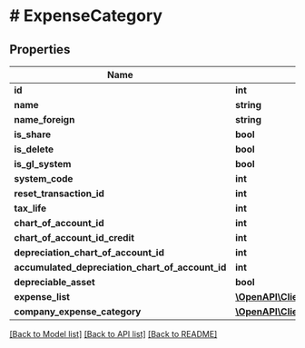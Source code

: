 # # ExpenseCategory

## Properties

Name | Type | Description | Notes
------------ | ------------- | ------------- | -------------
**id** | **int** |  | [optional]
**name** | **string** |  |
**name_foreign** | **string** |  | [optional]
**is_share** | **bool** |  | [optional]
**is_delete** | **bool** |  | [optional]
**is_gl_system** | **bool** |  | [optional]
**system_code** | **int** |  | [optional]
**reset_transaction_id** | **int** |  | [optional]
**tax_life** | **int** |  | [optional]
**chart_of_account_id** | **int** |  | [optional]
**chart_of_account_id_credit** | **int** |  | [optional]
**depreciation_chart_of_account_id** | **int** |  | [optional]
**accumulated_depreciation_chart_of_account_id** | **int** |  | [optional]
**depreciable_asset** | **bool** |  | [optional]
**expense_list** | [**\OpenAPI\Client\Model\ExpenseList[]**](ExpenseList.md) |  | [optional]
**company_expense_category** | [**\OpenAPI\Client\Model\CompanyExpenseCategory[]**](CompanyExpenseCategory.md) |  | [optional]

[[Back to Model list]](../../README.md#models) [[Back to API list]](../../README.md#endpoints) [[Back to README]](../../README.md)
